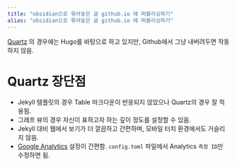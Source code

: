 ```yaml
---
title: "obsidian으로 묶어놓은 글 github.io 에 퍼블리싱하기"
alias: "obsidian으로 묶어놓은 글 github.io 에 퍼블리싱하기"
---
```

[Quartz](https://github.com/jackyzha0/quartz) 의 경우에는 Hugo를 바탕으로 하고 있지만, Github에서 그냥 내버려두면 작동하지 않음.

# Quartz 장단점
- Jekyll 템플릿의 경우 Table 마크다운이 반응되지 않았으나 Quartz의 경우 잘 적용됨.
- 그래프 뷰의 경우 자신이 표하고자 하는 깊이 정도를 설정할 수 있음.
- Jekyll 대비 웹에서 보기가 더 깔끔하고 간편하며, 모바일 터치 환경에서도 거슬리지 않음.
- [Google Analytics](https://analytics.google.com/) 설정이 간편함. `config.toml` 파일에서 Analytics `측정 ID`만 수정하면 됨.
